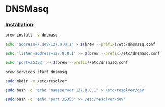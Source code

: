 # DNSMasq

### [Installation](https://echo.co/blog/os-x-1010-yosemite-local-development-environment-apache-php-and-mysql-homebrew)

```sh
brew install -v dnsmasq
```

```sh
echo 'address=/.dev/127.0.0.1' > $(brew --prefix)/etc/dnsmasq.conf
```

```sh
echo 'listen-address=127.0.0.1' >> $(brew --prefix)/etc/dnsmasq.conf
```

```sh
echo 'port=35353' >> $(brew --prefix)/etc/dnsmasq.conf
```

```sh
brew services start dnsmasq
```

```sh
sudo mkdir -v /etc/resolver 

sudo bash -c 'echo "nameserver 127.0.0.1" > /etc/resolver/dev'

sudo bash -c 'echo "port 35353" >> /etc/resolver/dev'
```
